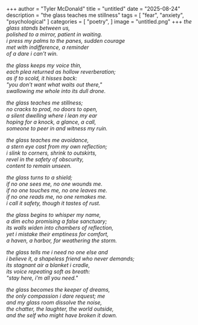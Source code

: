 +++
author = "Tyler McDonald"
title = "untitled"
date = "2025-08-24"
description = "the glass teaches me stillness"
tags = [
    "fear",
    "anxiety",
    "psychological"
]
categories = [
    "poetry",
]
image = "untitled.png"
+++
*the glass stands between us,\
polished to a mirror, patient in waiting.\
i press my palms to the panes, sudden courage\
met with indifference, a reminder\
of a dare i can't win.*

*the glass keeps my voice thin,\
each plea returned as hollow reverberation;\
as if to scold, it hisses back:\
"you don't want what waits out there,"\
swallowing me whole into its dull drone.*

*the glass teaches me stillness;\
no cracks to prod, no doors to open,\
a silent dwelling where i lean my ear\
hoping for a knock, a glance, a call,\
someone to peer in and witness my ruin.*

*the glass teaches me avoidance,\
a stern eye cast from my own reflection;\
i slink to corners, shrink to outskirts,\
revel in the safety of obscurity,\
content to remain unseen.*

*the glass turns to a shield;\
if no one sees me, no one wounds me.\
if no one touches me, no one leaves me.\
if no one reads me, no one remakes me.\
i call it safety, though it tastes of rust.*

*the glass begins to whisper my name,\
a dim echo promising a false sanctuary;\
its walls widen into chambers of reflection,\
yet i mistake their emptiness for comfort,\
a haven, a harbor, for weathering the storm.*

*the glass tells me i need no one else and\
i believe it, a shapeless friend who never demands;\
its stagnant air a blanket i cradle,\
its voice repeating soft as breath:\
"stay here, i'm all you need."*

*the glass becomes the keeper of dreams,\
the only compassion i dare request; me\
and my glass room dissolve the noise,\
the chatter, the laughter, the world outside,\
and the self who might have broken it down.*